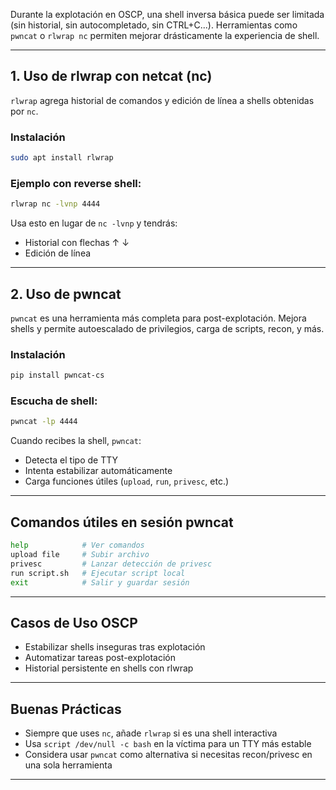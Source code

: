 Durante la explotación en OSCP, una shell inversa básica puede ser limitada (sin historial, sin autocompletado, sin CTRL+C...). Herramientas como `pwncat` o `rlwrap nc` permiten mejorar drásticamente la experiencia de shell.

---

## 1. Uso de rlwrap con netcat (nc)

`rlwrap` agrega historial de comandos y edición de línea a shells obtenidas por `nc`.

### Instalación
```bash
sudo apt install rlwrap
```

### Ejemplo con reverse shell:
```bash
rlwrap nc -lvnp 4444
```

Usa esto en lugar de `nc -lvnp` y tendrás:
- Historial con flechas ↑ ↓
- Edición de línea

---

## 2. Uso de pwncat

`pwncat` es una herramienta más completa para post-explotación. Mejora shells y permite autoescalado de privilegios, carga de scripts, recon, y más.

### Instalación
```bash
pip install pwncat-cs
```

### Escucha de shell:
```bash
pwncat -lp 4444
```

Cuando recibes la shell, `pwncat`:
- Detecta el tipo de TTY
- Intenta estabilizar automáticamente
- Carga funciones útiles (`upload`, `run`, `privesc`, etc.)

---

## Comandos útiles en sesión pwncat

```bash
help            # Ver comandos
upload file     # Subir archivo
privesc         # Lanzar detección de privesc
run script.sh   # Ejecutar script local
exit            # Salir y guardar sesión
```

---

## Casos de Uso OSCP

- Estabilizar shells inseguras tras explotación
- Automatizar tareas post-explotación
- Historial persistente en shells con rlwrap

---

## Buenas Prácticas

- Siempre que uses `nc`, añade `rlwrap` si es una shell interactiva
- Usa `script /dev/null -c bash` en la víctima para un TTY más estable
- Considera usar `pwncat` como alternativa si necesitas recon/privesc en una sola herramienta

---
